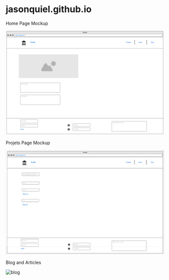 # jasonquiel.github.io


Home Page Mockup


![home](images\mockuphome.png)

Projets Page Mockup

![Project](images\projecpage.png)

Blog and Articles

![blog]()
